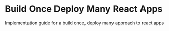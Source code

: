 # Build Once Deploy Many React Apps
 Implementation guide for a build once, deploy many approach to react apps
